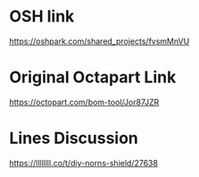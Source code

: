 # OSH link
https://oshpark.com/shared_projects/fvsmMnVU

# Original Octapart Link
https://octopart.com/bom-tool/Jor87JZR

# Lines Discussion
https://llllllll.co/t/diy-norns-shield/27638
